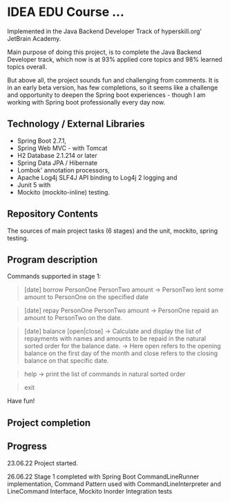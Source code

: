 # IDEA EDU Course ...

Implemented in the Java Backend Developer Track of hyperskill.org' JetBrain Academy.

Main purpose of doing this project, is to complete the Java Backend Developer track, which now is at 93% applied core topics 
and 98% learned topics overall.

But above all, the project sounds fun and challenging from comments. It is in an early beta version, has few completions,
so it seems like a challenge and opportunity to deepen the Spring boot experiences - though I am working with Spring boot
professionally every day now.

## Technology / External Libraries

- Spring Boot 2.7.1,
- Spring Web MVC - with Tomcat
- H2 Database 2.1.214 or later 
- Spring Data JPA / Hibernate
- Lombok' annotation processors,
- Apache Log4j SLF4J API binding to Log4j 2 logging and
- Junit 5 with
- Mockito (mockito-inline) testing.

## Repository Contents

The sources of main project tasks (6 stages) and the unit, mockito, spring testing.

## Program description

Commands supported in stage 1:
> [date] borrow PersonOne PersonTwo amount -> PersonTwo lent some amount to PersonOne on the specified date

> [date] repay PersonOne PersonTwo amount -> PersonOne repaid an amount to PersonTwo on the date.

> [date] balance [open|close] -> Calculate and display the list of repayments with names and amounts to be repaid in the natural sorted order for the balance date.
-> Here open refers to the opening balance on the first day of the month and close refers to the closing balance on that specific date.

> help -> print the list of commands in natural sorted order

> exit

Have fun!

## Project completion

[//]: # (Project was completed on xx.0d.22.)

## Progress

23.06.22 Project started.

26.06.22 Stage 1 completed with Spring Boot CommandLineRunner implementation, Command Pattern used with
CommandLineInterpreter and LineCommand Interface, Mockito Inorder Integration tests
